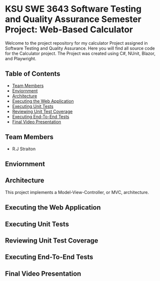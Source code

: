 # KSU SWE 3643 Software Testing and Quality Assurance Semester Project: Web-Based Calculator

Welcome to the project repository for my calculator Project assigned in Software Testing and Quality Assurance. Here you will find
all source code for the Calculator project. The Project was created using C#, NUnit, Blazor, and Playwright. 

## Table of Contents
- [Team Members](#team-members)
- [Enviornment](#enviornment)
- [Architecture](#architecture)
- [Executing the Web Application](#executing-the-web-application)
- [Executing Unit Tests](#executing-unit-tests)
- [Reviewing Unit Test Coverage](#reviewing-unit-test-coverage)
- [Executing End-To-End Tests](#executing-end-to-end-tests)
- [Final Video Presentation](#final-video-presentation)

## Team Members
- R.J Straiton

## Enviornment

## Architecture
This project implements a Model-View-Controller, or MVC, architecture.

## Executing the Web Application

## Executing Unit Tests

## Reviewing Unit Test Coverage

## Executing End-To-End Tests

## Final Video Presentation 
